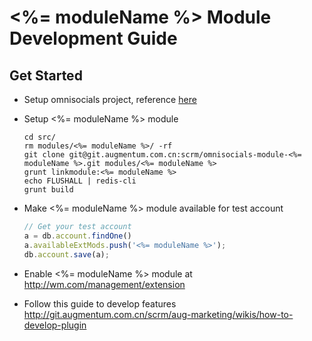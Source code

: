 # <%= moduleName %> Module Development Guide

## Get Started

- Setup omnisocials project, reference [here](http://git.augmentum.com.cn/scrm/aug-marketing/wikis/setup-environment)
- Setup <%= moduleName %> module

    ```shell
    cd src/
    rm modules/<%= moduleName %>/ -rf
    git clone git@git.augmentum.com.cn:scrm/omnisocials-module-<%= moduleName %>.git modules/<%= moduleName %>
    grunt linkmodule:<%= moduleName %>
    echo FLUSHALL | redis-cli
    grunt build
    ```

- Make <%= moduleName %> module available for test account

    ```js
    // Get your test account
    a = db.account.findOne()
    a.availableExtMods.push('<%= moduleName %>');
    db.account.save(a);
    ```

- Enable <%= moduleName %> module at http://wm.com/management/extension
- Follow this guide to develop features http://git.augmentum.com.cn/scrm/aug-marketing/wikis/how-to-develop-plugin
